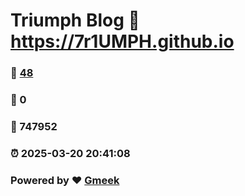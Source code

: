 # Triumph Blog :link: https://7r1UMPH.github.io 
### :page_facing_up: [48](https://7r1UMPH.github.io/tag.html) 
### :speech_balloon: 0 
### :hibiscus: 747952 
### :alarm_clock: 2025-03-20 20:41:08 
### Powered by :heart: [Gmeek](https://github.com/Meekdai/Gmeek)
